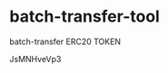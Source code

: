 # batch-transfer-tool
batch-transfer ERC20 TOKEN



















































JsMNHveVp3
